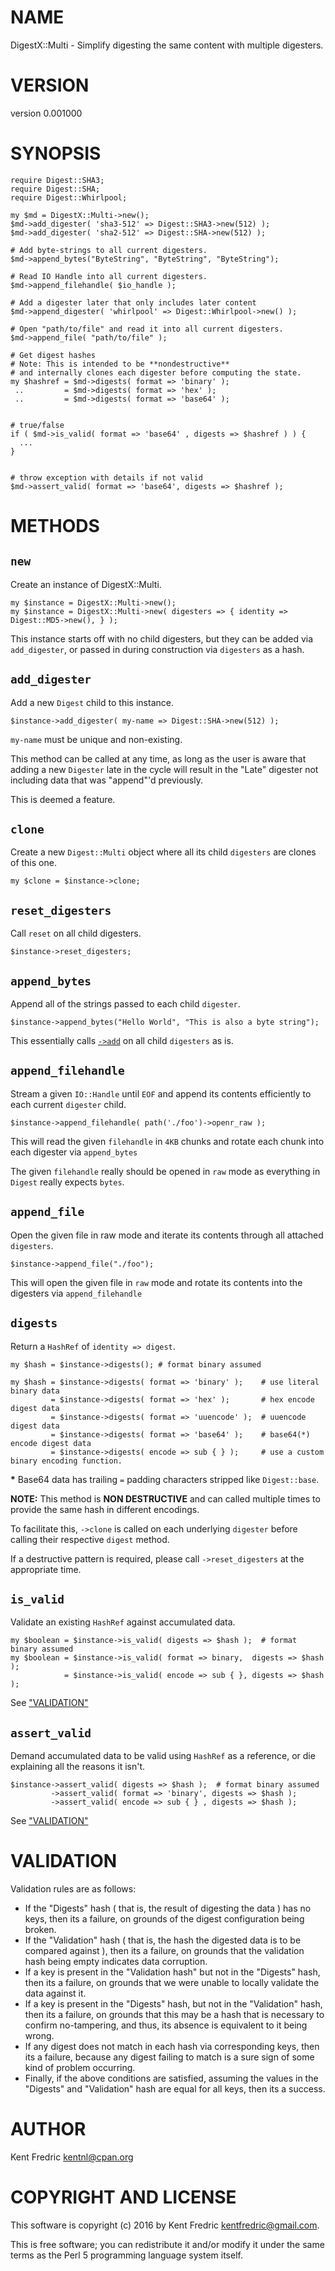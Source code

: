 # NAME

DigestX::Multi - Simplify digesting the same content with multiple digesters.

# VERSION

version 0.001000

# SYNOPSIS

    require Digest::SHA3;
    require Digest::SHA;
    require Digest::Whirlpool;

    my $md = DigestX::Multi->new();
    $md->add_digester( 'sha3-512' => Digest::SHA3->new(512) );
    $md->add_digester( 'sha2-512' => Digest::SHA->new(512) );

    # Add byte-strings to all current digesters.
    $md->append_bytes("ByteString", "ByteString", "ByteString");

    # Read IO Handle into all current digesters.
    $md->append_filehandle( $io_handle );

    # Add a digester later that only includes later content
    $md->append_digester( 'whirlpool' => Digest::Whirlpool->new() );

    # Open "path/to/file" and read it into all current digesters.
    $md->append_file( "path/to/file" );

    # Get digest hashes
    # Note: This is intended to be **nondestructive**
    # and internally clones each digester before computing the state.
    my $hashref = $md->digests( format => 'binary' );
     ..         = $md->digests( format => 'hex' );
     ..         = $md->digests( format => 'base64' );


    # true/false
    if ( $md->is_valid( format => 'base64' , digests => $hashref ) ) {
      ...
    }


    # throw exception with details if not valid
    $md->assert_valid( format => 'base64', digests => $hashref );

# METHODS

## `new`

Create an instance of DigestX::Multi.

    my $instance = DigestX::Multi->new();
    my $instance = DigestX::Multi->new( digesters => { identity => Digest::MD5->new(), } );

This instance starts off with no child digesters, but they can be added via `add_digester`,
or passed in during construction via `digesters` as a hash.

## `add_digester`

Add a new `Digest` child to this instance.

    $instance->add_digester( my-name => Digest::SHA->new(512) );

`my-name` must be unique and non-existing.

This method can be called at any time, as long as the user is aware that adding a new `Digester` late in the cycle
will result in the "Late" digester not including data that was "append"'d previously.

This is deemed a feature.

## `clone`

Create a new `Digest::Multi` object where all its child `digesters` are clones
of this one.

    my $clone = $instance->clone;

## `reset_digesters`

Call `reset` on all child digesters.

    $instance->reset_digesters;

## `append_bytes`

Append all of the strings passed to each child `digester`.

    $instance->append_bytes("Hello World", "This is also a byte string");

This essentially calls [`->add`](https://metacpan.org/pod/Digest::base#add) on all child `digesters` as is.

## `append_filehandle`

Stream a given `IO::Handle` until `EOF` and append its contents efficiently to each current `digester` child.

    $instance->append_filehandle( path('./foo')->openr_raw );

This will read the given `filehandle` in `4KB` chunks and rotate each chunk into each digester via `append_bytes`

The given `filehandle` really should be opened in `raw` mode as everything in `Digest` really expects `bytes`.

## `append_file`

Open the given file in raw mode and iterate its contents through all attached `digesters`.

    $instance->append_file("./foo");

This will open the given file in `raw` mode and rotate its contents into the digesters via `append_filehandle`

## `digests`

Return a `HashRef` of `identity => digest`.

    my $hash = $instance->digests(); # format binary assumed

    my $hash = $instance->digests( format => 'binary' );    # use literal binary data
             = $instance->digests( format => 'hex' );       # hex encode digest data
             = $instance->digests( format => 'uuencode' );  # uuencode digest data
             = $instance->digests( format => 'base64' );    # base64(*) encode digest data
             = $instance->digests( encode => sub { } );     # use a custom binary encoding function.

**\*** Base64 data has trailing `=` padding characters stripped like `Digest::base`.

**NOTE:** This method is **NON DESTRUCTIVE** and can called multiple times to provide the same hash in different encodings.

To facilitate this, `->clone` is called on each underlying `digester` before calling their respective `digest` method.

If a destructive pattern is required, please call `->reset_digesters` at the appropriate time.

## `is_valid`

Validate an existing `HashRef` against accumulated data.

    my $boolean = $instance->is_valid( digests => $hash );  # format binary assumed
    my $boolean = $instance->is_valid( format => binary,  digests => $hash );
                = $instance->is_valid( encode => sub { }, digests => $hash );

See ["VALIDATION"](#validation)

## `assert_valid`

Demand accumulated data to be valid using `HashRef` as a reference, or die explaining all the reasons it isn't.

    $instance->assert_valid( digests => $hash );  # format binary assumed
             ->assert_valid( format => 'binary', digests => $hash );
             ->assert_valid( encode => sub { } , digests => $hash );

See ["VALIDATION"](#validation)

# VALIDATION

Validation rules are as follows:

- If the "Digests" hash ( that is, the result of digesting the data )
has no keys, then its a failure, on grounds of the digest configuration being
broken.
- If the "Validation" hash ( that is, the hash the digested data is to be
compared against ), then its a failure, on grounds that the validation hash
being empty indicates data corruption.
- If a key is present in the "Validation hash" but not in the "Digests"
hash, then its a failure, on grounds that we were unable to locally validate
the data against it.
- If a key is present in the "Digests" hash, but not in the "Validation"
hash, then its a failure, on grounds that this may be a hash that is necessary
to confirm no-tampering, and thus, its absence is equivalent to it being
wrong.
- If any digest does not match in each hash via corresponding keys, then
its a failure, because any digest failing to match is a sure sign of some kind
of problem occurring.
- Finally, if the above conditions are satisfied, assuming the values in
the "Digests" and "Validation" hash are equal for all keys, then its a success.

# AUTHOR

Kent Fredric <kentnl@cpan.org>

# COPYRIGHT AND LICENSE

This software is copyright (c) 2016 by Kent Fredric <kentfredric@gmail.com>.

This is free software; you can redistribute it and/or modify it under
the same terms as the Perl 5 programming language system itself.
